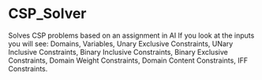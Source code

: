 # CSP_Solver
Solves CSP problems based on an assignment in AI
If you look at the inputs you will see:
Domains,
Variables,
Unary Exclusive Constraints,
UNary Inclusive Constraints,
Binary Inclusive Constraints,
Binary Exclusive Constraints,
Domain Weight Constraints,
Domain Content Constraints,
IFF Constraints.

